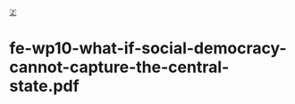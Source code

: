 [🇿](zotero://select/library/items/8CVDA874)

# fe-wp10-what-if-social-democracy-cannot-capture-the-central-state.pdf

